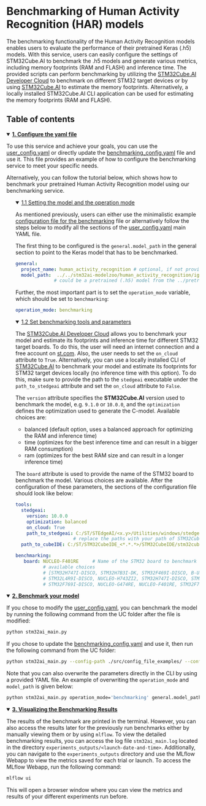 # Benchmarking of Human Activity Recognition (HAR) models

The benchmarking functionality of the Human Activity Recognition models enables users to evaluate the performance of their pretrained Keras (.h5) models. With this service, users can easily configure the settings of STM32Cube.AI to benchmark the .h5 models and generate various metrics, including memory footprints (RAM and FLASH) and inference time. The provided scripts can perform benchmarking by utilizing the [STM32Cube.AI Developer Cloud](https://stedgeai-dc.st.com/home) to benchmark on different STM32 target devices or by using [STM32Cube.AI](https://www.st.com/en/embedded-software/x-cube-ai.html) to estimate the memory footprints. Alternatively, a locally installed STM32Cube.AI CLI application can be used for estimating the memory footprints (RAM and FLASH).

## <a id="">Table of contents</a>

<details open><summary><a href="#1"><b>1. Configure the yaml file</b></a></summary><a id="1"></a> 

To use this service and achieve your goals, you can use the [user_config.yaml](../user_config.yaml) or directly update the [benchmarking_config.yaml](../src/config_file_examples/benchmarking_config.yaml) file and use it. This file provides an example of how to configure the benchmarking service to meet your specific needs.

Alternatively, you can follow the tutorial below, which shows how to benchmark your pretrained Human Activity Recognition model using our benchmarking service.

<ul><details open><summary><a href="#1-1">1.1 Setting the model and the operation mode</a></summary><a id="1-1"></a>

As mentioned previously, users can either use the minimalistic example [configuration file for the benchmarking](../src/config_file_examples/benchmarking_config.yaml) file or alternatively follow the steps below to modify all the sections of the [user_config.yaml](../user_config.yaml) main YAML file. 

The first thing to be configured is the `general.model_path` in the general section to point to the Keras model that has to be benchmarked.

```yaml
general:
  project_name: human_activity_recognition # optional, if not provided <human_activity_recognition> is used
  model_path:  ../../stm32ai-modelzoo/human_activity_recognition/ign/ST_pretrainedmodel_custom_dataset/mobility_v1/ign_wl_24/ign_wl_24.h5
              # could be a pretrained (.h5) model from the ../pretrained_models or any model user trained. 
```

Further, the most important part is to set the `operation_mode` variable, which should be set to `benchmarking`: 

```yaml
operation_mode: benchmarking
```

</details></ul>
<ul><details open><summary><a href="#1-2">1.2 Set benchmarking tools and parameters</a></summary><a id="1-2"></a>

The [STM32Cube.AI Developer Cloud](https://stedgeai-dc.st.com/home) allows you to benchmark your model and estimate its footprints and inference time for different STM32 target boards. To do this, the user will need an internet connection and a free account on [st.com](https://www.st.com). Also, the user needs to set the `on_cloud` attribute to `True`. Alternatively, you can use a locally installed CLI of [STM32Cube.AI](https://www.st.com/en/embedded-software/x-cube-ai.html) to benchmark your model and estimate its footprints for STM32 target devices locally (no inference time with this option). To do this, make sure to provide the path to the `stedgeai` executable under the `path_to_stedgeai` attribute and set the `on_cloud` attribute to `False`.

The `version` attribute specifies the **STM32Cube.AI** version used to benchmark the model, e.g. `9.1.0` or `10.0.0`, and the `optimization` defines the optimization used to generate the C-model. Available choices are: 
- balanced (default option, uses a balanced approach for optimizing the RAM and inference time)
- time (optimizes for the best inference time and can result in a bigger RAM consumption)
- ram (optimizes for the best RAM size and can result in a longer inference time)

The `board` attribute is used to provide the name of the STM32 board to benchmark the model. Various choices are available. 
After the configuration of these parameters, the sections of the configuration file should look like below:
```yaml
tools:
  stedgeai:
    version: 10.0.0
    optimization: balanced
    on_cloud: True
    path_to_stedgeai: C:/ST/STEdgeAI/<x.y>/Utilities/windows/stedgeai.exe
                     # replace the paths with your path of STM32Cube.AI and STM32CubeIDE
  path_to_cubeIDE: C:/ST/STM32CubeIDE_<*.*.*>/STM32CubeIDE/stm32cubeide.exe

benchmarking:
   board: NUCLEO-F401RE     # Name of the STM32 board to benchmark the model on
          # available choices
          # [STM32H747I-DISCO, STM32H7B3I-DK, STM32F469I-DISCO, B-U585I-IOT02A,
          # STM32L4R9I-DISCO, NUCLEO-H743ZI2, STM32H747I-DISCO, STM32H735G-DK,
          # STM32F769I-DISCO, NUCLEO-G474RE, NUCLEO-F401RE, STM32F746G-DISCO]

```

</details></ul>
</details>
<details open><summary><a href="#2"><b>2. Benchmark your model</b></a></summary><a id="2"></a>

If you chose to modify the [user_config.yaml](../user_config.yaml), you can benchmark the model by running the following command from the UC folder after the file is modified:

```bash
python stm32ai_main.py
```
If you chose to update the [benchmarking_config.yaml](../src/config_file_examples/benchmarking_config.yaml) and use it, then run the following command from the UC folder: 

```bash
python stm32ai_main.py --config-path ./src/config_file_examples/ --config-name benchmarking_config.yaml
```
Note that you can also overwrite the parameters directly in the CLI by using a provided YAML file. An example of overwriting the `operation_mode` and `model_path` is given below:

```bash
python stm32ai_main.py operation_mode='benchmarking' general.model_path='../pretrained_models/ign/ST_pretrainedmodel_custom_dataset/mobility_v1/ign_wl_24/ign_wl_24.h5'
```

</details>
<details open><summary><a href="#3"><b>3. Visualizing the Benchmarking Results</b></a></summary><a id="3"></a>

The results of the benchmark are printed in the terminal. However, you can also access the results later for the previously run benchmarks either by manually viewing them or by using `mlflow`. To view the detailed benchmarking results, you can access the log file `stm32ai_main.log` located in the directory `experiments_outputs/<launch-date-and-time>`. Additionally, you can navigate to the `experiments_outputs` directory and use the MLflow Webapp to view the metrics saved for each trial or launch. To access the MLflow Webapp, run the following command:

```bash
mlflow ui
``` 

This will open a browser window where you can view the metrics and results of your different experiments run before.

</details>
